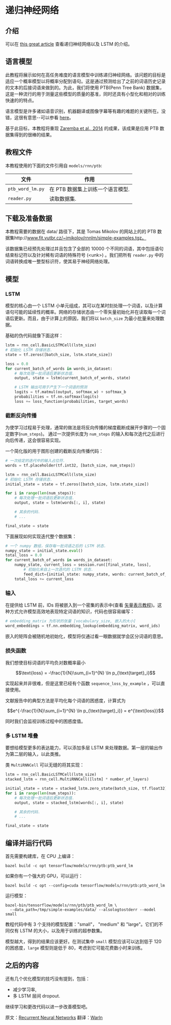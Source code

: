 # 递归神经网络 <a class="md-anchor" id="AUTOGENERATED-recurrent-neural-networks"></a>

## 介绍 <a class="md-anchor" id="AUTOGENERATED-introduction"></a>

可以在 [this great article](http://colah.github.io/posts/2015-08-Understanding-LSTMs/) 查看递归神经网络以及 LSTM 的介绍。

## 语言模型 <a class="md-anchor" id="AUTOGENERATED-language-modeling"></a>

此教程将展示如何在高任务难度的语言模型中训练递归神经网络。该问题的目标是适应一个概率模型以将概率分配到语句。这是通过预测给出了之前的词语历史记录的文本的后接词语来做到的。为此，我们将使用 PTB(Penn Tree Bank) 数据集，这是一种流行的用于测量这些模型的质量的基准，同时还具有小型化和相对的训练快速的的特点。

语言模型是许多诸如语音识别，机器翻译或图像字幕等有趣的难题的关键所在。没错，这很有意思--可以参看 [here](http://karpathy.github.io/2015/05/21/rnn-effectiveness/)。

基于此目标，本教程将重现 [Zaremba et al., 2014](http://arxiv.org/abs/1409.2329) 的成果，该成果是应用 PTB 数据集得到的很棒的结果。

## 教程文件 <a class="md-anchor" id="AUTOGENERATED-tutorial-files"></a>

本教程使用的下面的文件引用自 `models/rnn/ptb`:

文件 | 作用
--- | ---
`ptb_word_lm.py` | 在 PTB 数据集上训练一个语言模型.
`reader.py` | 读取数据集.

## 下载及准备数据 <a class="md-anchor" id="AUTOGENERATED-download-and-prepare-the-data"></a>

本教程需要的数据在 data/ 路径下，其是 Tomas Mikolov 的网站上的的 PTB 数据集http://www.fit.vutbr.cz/~imikolov/rnnlm/simple-examples.tgz。

该数据集已经预先处理过并且包含了全部的 10000 个不同的词语，其中包括语句结束标记符以及针对稀有词语的特殊符号 (\<unk\>) 。我们把所有 `reader.py` 中的词语转换成唯一整型标识符，使其易于神经网络处理。

## 模型 <a class="md-anchor" id="AUTOGENERATED-the-model"></a>

### LSTM <a class="md-anchor" id="AUTOGENERATED-lstm"></a>

模型的核心由一个 LSTM 小单元组成，其可以在某时刻处理一个词语，以及计算语句可能的延续性的概率。网络的存储状态由一个零矢量初始化并在读取每一个词语后更新。而且，由于计算上的原因，我们将以 `batch_size` 为最小批量来处理数据。

基础的伪代码就像下面这样：

```python
lstm = rnn_cell.BasicLSTMCell(lstm_size)
# 初始化 LSTM 存储状态.
state = tf.zeros([batch_size, lstm.state_size])

loss = 0.0
for current_batch_of_words in words_in_dataset:
    # 每次处理一批词语后更新状态值.
    output, state = lstm(current_batch_of_words, state)

    # LSTM 输出可用于产生下一个词语的预测
    logits = tf.matmul(output, softmax_w) + softmax_b
    probabilities = tf.nn.softmax(logits)
    loss += loss_function(probabilities, target_words)
```

### 截断反向传播 <a class="md-anchor" id="AUTOGENERATED-truncated-backpropagation"></a>

为使学习过程易于处理，通常的做法是将反向传播的梯度截断成展开步骤的一个固定数字(`num_steps`)。
通过一次提供长度为 `num_steps` 的输入和每次迭代之后进行向后传递，这会很容易实现。

一个简化版的用于图形创建的截断反向传播代码：

```python
# 一次给定的迭代中的输入占位符.
words = tf.placeholder(tf.int32, [batch_size, num_steps])

lstm = rnn_cell.BasicLSTMCell(lstm_size)
# 初始化 LSTM 存储状态.
initial_state = state = tf.zeros([batch_size, lstm.state_size])

for i in range(len(num_steps)):
    # 每次处理一批词语后更新状态值.
    output, state = lstm(words[:, i], state)

    # 其余的代码.
    # ...

final_state = state
```

下面展现如何实现迭代整个数据集：

```python
# 一个 numpy 数组，保存每一批词语之后的 LSTM 状态.
numpy_state = initial_state.eval()
total_loss = 0.0
for current_batch_of_words in words_in_dataset:
    numpy_state, current_loss = session.run([final_state, loss],
        # 初始化来自上一次迭代的 LSTM 状态.
        feed_dict={initial_state: numpy_state, words: current_batch_of_words})
    total_loss += current_loss
```

### 输入 <a class="md-anchor" id="AUTOGENERATED-inputs"></a>

在提供给 LSTM 前，IDs 将被嵌入到一个密集的表示中(查看 [矢量表示教程](../../tutorials/word2vec/index.md))。这种方式允许模型高效地表现特定词语的知识，代码也很容易编写：

```python
# embedding_matrix 为形状的张量 [vocabulary_size, 嵌入的大小]
word_embeddings = tf.nn.embedding_lookup(embedding_matrix, word_ids)
```

嵌入的矩阵会被随机地初始化，模型将仅通过看一眼数据就学会区分词语的意思。

### 损失函数 <a class="md-anchor" id="AUTOGENERATED-loss-fuction"></a>

我们想使目标词语的平均负对数概率最小
```math
\text{loss} = -\frac{1}{N}\sum_{i=1}^{N} \ln p_{\text{target}_i}
```

实现起来并非很难，但是这里已经有个函数 `sequence_loss_by_example` ，可以直接使用。

文献报告中的典型方法是平均化每个词语的困惑度，计算式为

```math
e^{-\frac{1}{N}\sum_{i=1}^{N} \ln p_{\text{target}_i}} = e^{\text{loss}}
```

同时我们会监视训练过程中的困惑度值。

### 多 LSTM 堆叠 <a class="md-anchor" id="AUTOGENERATED-stacking-multiple-lstms"></a>

要想给模型更多的表达能力，可以添加多层 LSTM 来处理数据。第一层的输出作为第二层的输入，以此类推。

类 `MultiRNNCell` 可以无缝的将其实现：

```python
lstm = rnn_cell.BasicLSTMCell(lstm_size)
stacked_lstm = rnn_cell.MultiRNNCell([lstm] * number_of_layers)

initial_state = state = stacked_lstm.zero_state(batch_size, tf.float32)
for i in range(len(num_steps)):
    # 每次处理一批词语后更新状态值.
    output, state = stacked_lstm(words[:, i], state)

    # 其余的代码.
    # ...

final_state = state
```

## 编译并运行代码 <a class="md-anchor" id="AUTOGENERATED-compile-and-run-the-code"></a>

首先需要构建库，在 CPU 上编译：

```
bazel build -c opt tensorflow/models/rnn/ptb:ptb_word_lm
```

如果你有一个强大的 GPU，可以运行：

```
bazel build -c opt --config=cuda tensorflow/models/rnn/ptb:ptb_word_lm
```

运行模型：

```
bazel-bin/tensorflow/models/rnn/ptb/ptb_word_lm \
  --data_path=/tmp/simple-examples/data/ --alsologtostderr --model small
```

教程代码中有 3 个支持的模型配置："small"，
"medium" 和 "large"。它们的不同仅有 LSTM 的大小，以及用于训练的超参数集。

模型越大，得到的结果应该更好。在测试集中 `small` 模型应该可以达到低于 120 的困惑度，`large` 模型则是低于 80，考虑到它可能花费数小时来训练。

## 之后的内容 <a class="md-anchor" id="AUTOGENERATED-what-next-"></a>

还有几个优化模型的技巧没有提到，包括：

* 减少学习率,
* 多 LSTM 层间 dropout.

继续学习和更改代码以进一步改善模型吧。

原文：[Recurrent Neural Networks](http://tensorflow.org/tutorials/recurrent/index.md)
翻译：[Warln](https://github.com/Warln)
